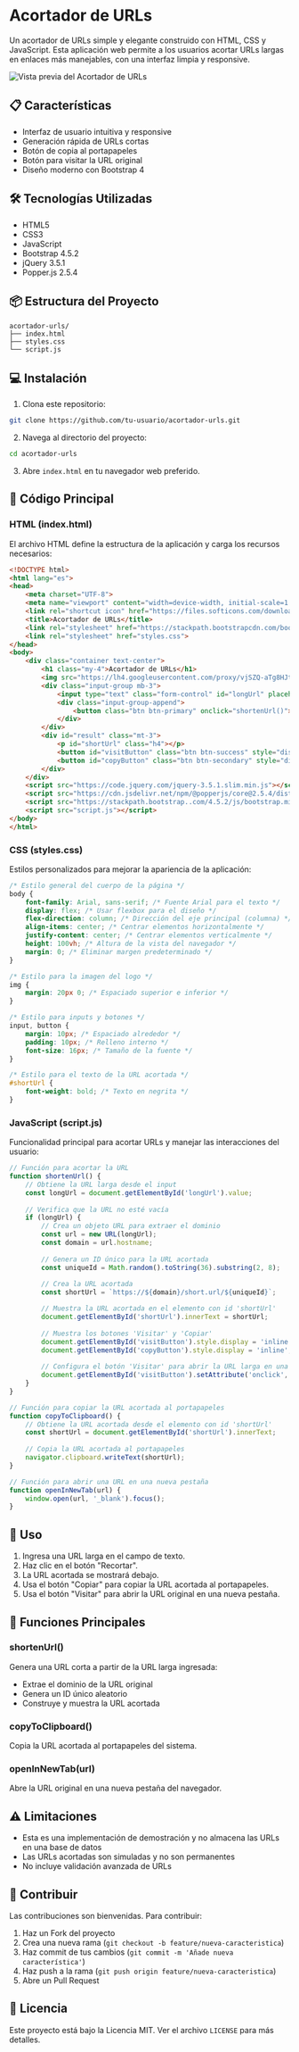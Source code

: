 # Acortador de URLs

Un acortador de URLs simple y elegante construido con HTML, CSS y JavaScript. Esta aplicación web permite a los usuarios acortar URLs largas en enlaces más manejables, con una interfaz limpia y responsive.

![Vista previa del Acortador de URLs](https://lh4.googleusercontent.com/proxy/vjSZQ-aTg8HJtwCcqdaKX1_PVpiKHJFUS4Jfrqq8To-i7UwlM_h5apZ0Zk7Hl-T8dQcv7kETTFGsyjGnplTCpp1UwYaJmurpe5F4v_dEx7OZBKw6vHmTe8KT6r-SbObg)

## 📋 Características

- Interfaz de usuario intuitiva y responsive
- Generación rápida de URLs cortas
- Botón de copia al portapapeles
- Botón para visitar la URL original
- Diseño moderno con Bootstrap 4

## 🛠️ Tecnologías Utilizadas

- HTML5
- CSS3
- JavaScript
- Bootstrap 4.5.2
- jQuery 3.5.1
- Popper.js 2.5.4

## 📦 Estructura del Proyecto

```
acortador-urls/
├── index.html
├── styles.css
└── script.js
```

## 💻 Instalación

1. Clona este repositorio:
```bash
git clone https://github.com/tu-usuario/acortador-urls.git
```

2. Navega al directorio del proyecto:
```bash
cd acortador-urls
```

3. Abre `index.html` en tu navegador web preferido.

## 🔧 Código Principal

### HTML (index.html)
El archivo HTML define la estructura de la aplicación y carga los recursos necesarios:

```html
<!DOCTYPE html>
<html lang="es">
<head>
    <meta charset="UTF-8">
    <meta name="viewport" content="width=device-width, initial-scale=1.0">
    <link rel="shortcut icon" href="https://files.softicons.com/download/system-icons/lozengue-filetype-icons-by-gurato/ico/URL.ico" type="image/x-icon">
    <title>Acortador de URLs</title>
    <link rel="stylesheet" href="https://stackpath.bootstrapcdn.com/bootstrap/4.5.2/css/bootstrap.min.css">
    <link rel="stylesheet" href="styles.css">
</head>
<body>
    <div class="container text-center">
        <h1 class="my-4">Acortador de URLs</h1>
        <img src="https://lh4.googleusercontent.com/proxy/vjSZQ-aTg8HJtwCcqdaKX1_PVpiKHJFUS4Jfrqq8To-i7UwlM_h5apZ0Zk7Hl-T8dQcv7kETTFGsyjGnplTCpp1UwYaJmurpe5F4v_dEx7OZBKw6vHmTe8KT6r-SbObg" alt="Logo" class="mb-4" style="width: 100px; height: auto;">
        <div class="input-group mb-3">
            <input type="text" class="form-control" id="longUrl" placeholder="Pega tu URL larga aquí">
            <div class="input-group-append">
                <button class="btn btn-primary" onclick="shortenUrl()">Recortar</button>
            </div>
        </div>
        <div id="result" class="mt-3">
            <p id="shortUrl" class="h4"></p>
            <button id="visitButton" class="btn btn-success" style="display: none;" onclick="openInNewTab()">Visitar</button>
            <button id="copyButton" class="btn btn-secondary" style="display: none;" onclick="copyToClipboard()">Copiar</button>
        </div>
    </div>
    <script src="https://code.jquery.com/jquery-3.5.1.slim.min.js"></script>
    <script src="https://cdn.jsdelivr.net/npm/@popperjs/core@2.5.4/dist/umd/popper.min.js"></script>
    <script src="https://stackpath.bootstrap..com/4.5.2/js/bootstrap.min.js"></script>
    <script src="script.js"></script>
</body>
</html>

```

### CSS (styles.css)
Estilos personalizados para mejorar la apariencia de la aplicación:

```css
/* Estilo general del cuerpo de la página */
body {
    font-family: Arial, sans-serif; /* Fuente Arial para el texto */
    display: flex; /* Usar flexbox para el diseño */
    flex-direction: column; /* Dirección del eje principal (columna) */
    align-items: center; /* Centrar elementos horizontalmente */
    justify-content: center; /* Centrar elementos verticalmente */
    height: 100vh; /* Altura de la vista del navegador */
    margin: 0; /* Eliminar margen predeterminado */
}

/* Estilo para la imagen del logo */
img {
    margin: 20px 0; /* Espaciado superior e inferior */
}

/* Estilo para inputs y botones */
input, button {
    margin: 10px; /* Espaciado alrededor */
    padding: 10px; /* Relleno interno */
    font-size: 16px; /* Tamaño de la fuente */
}

/* Estilo para el texto de la URL acortada */
#shortUrl {
    font-weight: bold; /* Texto en negrita */
}


```

### JavaScript (script.js)
Funcionalidad principal para acortar URLs y manejar las interacciones del usuario:

```javascript
// Función para acortar la URL
function shortenUrl() {
    // Obtiene la URL larga desde el input
    const longUrl = document.getElementById('longUrl').value;
    
    // Verifica que la URL no esté vacía
    if (longUrl) {
        // Crea un objeto URL para extraer el dominio
        const url = new URL(longUrl);
        const domain = url.hostname;
        
        // Genera un ID único para la URL acortada
        const uniqueId = Math.random().toString(36).substring(2, 8);
        
        // Crea la URL acortada
        const shortUrl = `https://${domain}/short.url/${uniqueId}`;

        // Muestra la URL acortada en el elemento con id 'shortUrl'
        document.getElementById('shortUrl').innerText = shortUrl;
        
        // Muestra los botones 'Visitar' y 'Copiar'
        document.getElementById('visitButton').style.display = 'inline';
        document.getElementById('copyButton').style.display = 'inline';
        
        // Configura el botón 'Visitar' para abrir la URL larga en una nueva pestaña
        document.getElementById('visitButton').setAttribute('onclick', `openInNewTab('${longUrl}')`);
    }
}

// Función para copiar la URL acortada al portapapeles
function copyToClipboard() {
    // Obtiene la URL acortada desde el elemento con id 'shortUrl'
    const shortUrl = document.getElementById('shortUrl').innerText;
    
    // Copia la URL acortada al portapapeles
    navigator.clipboard.writeText(shortUrl);
}

// Función para abrir una URL en una nueva pestaña
function openInNewTab(url) {
    window.open(url, '_blank').focus();
}

```

## 🚀 Uso

1. Ingresa una URL larga en el campo de texto.
2. Haz clic en el botón "Recortar".
3. La URL acortada se mostrará debajo.
4. Usa el botón "Copiar" para copiar la URL acortada al portapapeles.
5. Usa el botón "Visitar" para abrir la URL original en una nueva pestaña.

## 📝 Funciones Principales

### shortenUrl()
Genera una URL corta a partir de la URL larga ingresada:
- Extrae el dominio de la URL original
- Genera un ID único aleatorio
- Construye y muestra la URL acortada

### copyToClipboard()
Copia la URL acortada al portapapeles del sistema.

### openInNewTab(url)
Abre la URL original en una nueva pestaña del navegador.

## ⚠️ Limitaciones

- Esta es una implementación de demostración y no almacena las URLs en una base de datos
- Las URLs acortadas son simuladas y no son permanentes
- No incluye validación avanzada de URLs

## 🤝 Contribuir

Las contribuciones son bienvenidas. Para contribuir:

1. Haz un Fork del proyecto
2. Crea una nueva rama (`git checkout -b feature/nueva-caracteristica`)
3. Haz commit de tus cambios (`git commit -m 'Añade nueva característica'`)
4. Haz push a la rama (`git push origin feature/nueva-caracteristica`)
5. Abre un Pull Request

## 📄 Licencia

Este proyecto está bajo la Licencia MIT. Ver el archivo `LICENSE` para más detalles.
